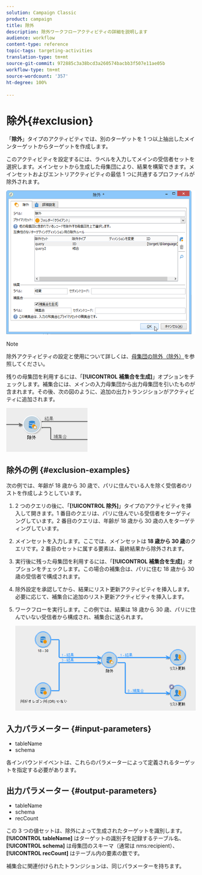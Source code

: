 ```yaml
---
solution: Campaign Classic
product: campaign
title: 除外
description: 除外ワークフローアクティビティの詳細を説明します
audience: workflow
content-type: reference
topic-tags: targeting-activities
translation-type: tm+mt
source-git-commit: 972885c3a38bcd3a260574bacbb3f507e11ae05b
workflow-type: tm+mt
source-wordcount: '357'
ht-degree: 100%

---
```



# 除外{#exclusion}

「**除外**」タイプのアクティビティでは、別のターゲットを 1 つ以上抽出したメインターゲットからターゲットを作成します。

このアクティビティを設定するには、ラベルを入力してメインの受信者セットを選択します。メインセットから生成した母集団により、結果を構築できます。メインセットおよびエントリアクティビティの最低 1 つに共通するプロファイルが除外されます。

![](assets/s_user_segmentation_exclu.png)

>[!NOTE]
>
>除外アクティビティの設定と使用について詳しくは、[母集団の除外（除外）](../../workflow/using/targeting-data.md#excluding-a-population--exclusion-)を参照してください。

残りの母集団を利用するには、「**[!UICONTROL 補集合を生成]**」オプションをチェックします。補集合には、メインの入力母集団から出力母集団を引いたものが含まれます。その後、次の図のように、追加の出力トランジションがアクティビティに追加されます。

![](assets/s_user_segmentation_exclu_compl.png)

## 除外の例 {#exclusion-examples}

次の例では、年齢が 18 歳から 30 歳で、パリに住んでいる人を除く受信者のリストを作成しようとしています。

1. 2 つのクエリの後に、「**[!UICONTROL 除外]**」タイプのアクティビティを挿入して開きます。1 番目のクエリは、パリに住んでいる受信者をターゲティングしています。2 番目のクエリは、年齢が 18 歳から 30 歳の人をターゲティングしています。
1. メインセットを入力します。ここでは、メインセットは **18 歳から 30 歳**&#x200B;のクエリです。2 番目のセットに属する要素は、最終結果から除外されます。
1. 実行後に残った母集団を利用するには、「**[!UICONTROL 補集合を生成]**」オプションをチェックします。この場合の補集合は、パリに住む 18 歳から 30 歳の受信者で構成されます。
1. 除外設定を承認してから、結果にリスト更新アクティビティを挿入します。必要に応じて、補集合に追加のリスト更新アクティビティを挿入します。
1. ワークフローを実行します。この例では、結果は 18 歳から 30 歳、パリに住んでいない受信者から構成され、補集合に送られます。

   ![](assets/exclusion_example.png)

## 入力パラメーター {#input-parameters}

* tableName
* schema

各インバウンドイベントは、これらのパラメーターによって定義されるターゲットを指定する必要があります。

## 出力パラメーター {#output-parameters}

* tableName
* schema
* recCount

この 3 つの値セットは、除外によって生成されたターゲットを識別します。**[!UICONTROL tableName]** はターゲットの識別子を記録するテーブル名、**[!UICONTROL schema]** は母集団のスキーマ（通常は nms:recipient）、**[!UICONTROL recCount]** はテーブル内の要素の数です。

補集合に関連付けられたトランジションは、同じパラメーターを持ちます。
